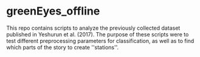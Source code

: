 # greenEyes_offline
This repo contains scripts to analyze the previously collected dataset published in Yeshurun et al. (2017). The purpose of these scripts were to test different preprocessing parameters for classification, as well as to find which parts of the story to create ''stations''. 
